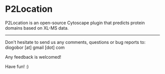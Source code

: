 # P2Location

P2Location is an open-source Cytoscape plugin that predicts protein domains based on XL-MS data.

<hr/>

Don't hesitate to send us any comments, questions or bug reports to: diogobor [at] gmail [dot] com

Any feedback is welcomed!

Have fun! :)
